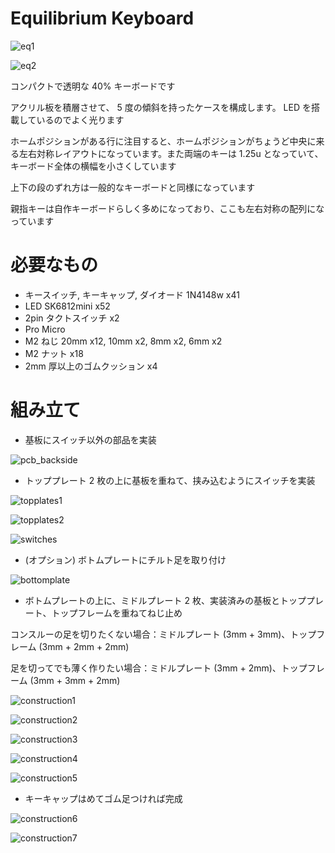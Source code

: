 # Equilibrium Keyboard

![eq1](images/eq1.png)

![eq2](images/eq2.png)

コンパクトで透明な 40% キーボードです

アクリル板を積層させて、 5 度の傾斜を持ったケースを構成します。 LED を搭載しているのでよく光ります

ホームポジションがある行に注目すると、ホームポジションがちょうど中央に来る左右対称レイアウトになっています。また両端のキーは 1.25u となっていて、キーボード全体の横幅を小さくしています

上下の段のずれ方は一般的なキーボードと同様になっています

親指キーは自作キーボードらしく多めになっており、ここも左右対称の配列になっています

# 必要なもの

- キースイッチ, キーキャップ, ダイオード 1N4148w x41
- LED SK6812mini x52
- 2pin タクトスイッチ x2
- Pro Micro
- M2 ねじ 20mm x12, 10mm x2, 8mm x2, 6mm x2
- M2 ナット x18
- 2mm 厚以上のゴムクッション x4

# 組み立て

- 基板にスイッチ以外の部品を実装

![pcb_backside](images/pcb_backside.png)

- トッププレート 2 枚の上に基板を重ねて、挟み込むようにスイッチを実装

![topplates1](images/topplates1.png)

![topplates2](images/topplates2.png)

![switches](images/switches.png)

- (オプション) ボトムプレートにチルト足を取り付け

![bottomplate](images/bottomplate.png)

- ボトムプレートの上に、ミドルプレート 2 枚、実装済みの基板とトッププレート、トップフレームを重ねてねじ止め

コンスルーの足を切りたくない場合：ミドルプレート (3mm + 3mm)、トップフレーム (3mm + 2mm + 2mm)

足を切ってでも薄く作りたい場合：ミドルプレート (3mm + 2mm)、トップフレーム (3mm + 3mm + 2mm)

![construction1](images/construction1.png)

![construction2](images/construction2.png)

![construction3](images/construction3.png)

![construction4](images/construction4.png)

![construction5](images/construction5.png)

- キーキャップはめてゴム足つければ完成

![construction6](images/construction6.png)

![construction7](images/construction7.png)
